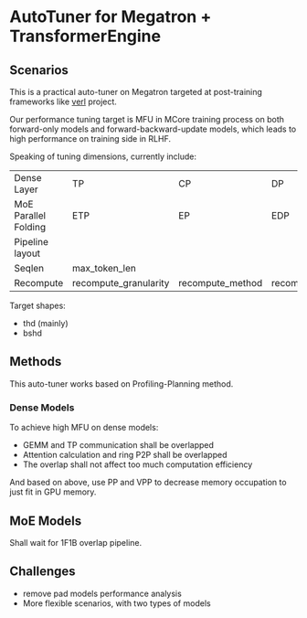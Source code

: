 # AutoTuner for Megatron + TransformerEngine

## Scenarios

This is a practical auto-tuner on Megatron targeted at post-training frameworks like [verl](https://github.com/volcengine/verl) project.

Our performance tuning target is MFU in MCore training process on both forward-only models and forward-backward-update models, which leads to high performance on training side in RLHF.

Speaking of tuning dimensions, currently include:

|   |   |   |   |   |   |
|---|---|---|---|---|---|
|Dense Layer|TP|CP|DP|PP|VPP|
|MoE Parallel Folding|ETP|EP|EDP|||
|Pipeline layout|||||
|Seqlen|max_token_len|||||
|Recompute|recompute_granularity|recompute_method|recompute_num_layers|recompute_modules||

Target shapes:

- thd (mainly)
- bshd

## Methods

This auto-tuner works based on Profiling-Planning method.

### Dense Models

To achieve high MFU on dense models:

- GEMM and TP communication shall be overlapped
- Attention calculation and ring P2P shall be overlapped
- The overlap shall not affect too much computation efficiency

And based on above, use PP and VPP to decrease memory occupation to just fit in GPU memory.

## MoE Models

Shall wait for 1F1B overlap pipeline.

## Challenges

- remove pad models performance analysis
- More flexible scenarios, with two types of models